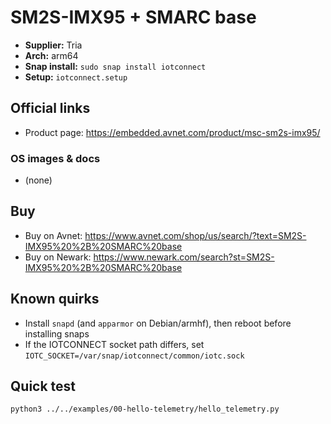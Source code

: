 # SM2S-IMX95 + SMARC base

- **Supplier:** Tria
- **Arch:** arm64
- **Snap install:** `sudo snap install iotconnect`
- **Setup:** `iotconnect.setup`

## Official links
- Product page: https://embedded.avnet.com/product/msc-sm2s-imx95/

### OS images & docs
- (none)

## Buy
- Buy on Avnet: https://www.avnet.com/shop/us/search/?text=SM2S-IMX95%20%2B%20SMARC%20base
- Buy on Newark: https://www.newark.com/search?st=SM2S-IMX95%20%2B%20SMARC%20base

## Known quirks
- Install `snapd` (and `apparmor` on Debian/armhf), then reboot before installing snaps
- If the IOTCONNECT socket path differs, set `IOTC_SOCKET=/var/snap/iotconnect/common/iotc.sock`

## Quick test
```bash
python3 ../../examples/00-hello-telemetry/hello_telemetry.py
```